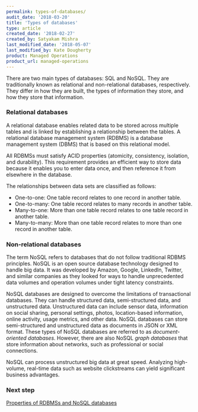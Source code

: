 ```yaml
---
permalink: types-of-databases/
audit_date: '2018-03-20'
title: 'Types of databases'
type: article
created_date: '2018-02-27'
created_by: Satyakam Mishra
last_modified_date: '2018-05-07'
last_modified_by: Kate Dougherty
product: Managed Operations
product_url: managed-operations
---
```


There are two main types of databases: SQL and NoSQL. They are traditionally
known as relational and non-relational databases, respectively. They differ in
how they are built, the types of information they store, and how they store
that information.

### Relational databases

A relational database enables related data to be stored
across multiple tables and is linked by establishing a relationship between the
tables. A relational database management system (RDBMS) is a database
management system (DBMS) that is based on this relational model.

All RDBMSs must satisfy ACID properties (atomicity, consistency, isolation, and
durability). This requirement provides an efficient way to store data because
it enables you to enter data once, and then reference it from elsewhere in the
database.

The relationships between data sets are classified as follows:

- One-to-one: One table record relates to one record in another table.
- One-to-many: One table record relates to many records in another table.
- Many-to-one: More than one table record relates to one table record in
  another table.
- Many-to-many: More than one table record relates to more than one record in
  another table.

### Non-relational databases

The term NoSQL refers to databases that do not follow traditional RDBMS
principles. NoSQL is an open source database technology designed to handle big
data. It was developed by Amazon, Google, LinkedIn, Twitter, and similar
companies as they looked for ways to handle unprecedented data volumes and
operation volumes under tight latency constraints.

NoSQL databases are designed to overcome the limitations of transactional
databases. They can handle structured data, semi-structured data, and
unstructured data. Unstructured data can include sensor data, information on
social sharing, personal settings, photos, location-based information, online
activity, usage metrics, and other data. NoSQL databases can store
semi-structured and unstructured data as documents in JSON or XML format.
These types of NoSQL databases are referred to as _document-oriented
databases_. However, there are also NoSQL _graph databases_ that store
information about networks, such as professional or social connections.   

NoSQL can process unstructured big data at great speed. Analyzing high-volume,
real-time data such as website clickstreams can yield significant business
advantages.

### Next step

[Properties of RDBMSs and NoSQL databases](/support/how-to/properties-of-rdbmss-and-nosql-databases/)
